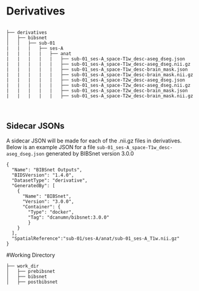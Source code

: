 # Derivatives

```

├── derivatives
│   ├── bibsnet
│   │   ├── sub-01
|   |   |   ├── ses-A
|   |   |   |   ├── anat
|   |   |   |   |   ├── sub-01_ses-A_space-T1w_desc-aseg_dseg.json
|   |   |   |   |   ├── sub-01_ses-A_space-T1w_desc-aseg_dseg.nii.gz
|   |   |   |   |   ├── sub-01_ses-A_space-T1w_desc-brain_mask.json
|   |   |   |   |   ├── sub-01_ses-A_space-T1w_desc-brain_mask.nii.gz
|   |   |   |   |   ├── sub-01_ses-A_space-T2w_desc-aseg_dseg.json
|   |   |   |   |   ├── sub-01_ses-A_space-T2w_desc-aseg_dseg.nii.gz
|   |   |   |   |   ├── sub-01_ses-A_space-T2w_desc-brain_mask.json
|   |   |   |   |   ├── sub-01_ses-A_space-T2w_desc-brain_mask.nii.gz

```
<br />

## Sidecar JSONs
A sidecar JSON will be made for each of the .nii.gz files in derivatives.
Below is an example JSON for a file `sub-01_ses-A_space-T1w_desc-aseg_dseg.json` generated by BIBSnet version 3.0.0

```
{
  "Name": "BIBSnet Outputs",
  "BIDSVersion": "1.4.0",
  "DatasetType": "derivative",
  "GeneratedBy": [
    {
      "Name": "BIBSnet",
      "Version": "3.0.0",
      "Container": {
        "Type": "docker",
        "Tag": "dcanumn/bibsnet:3.0.0"
        }
    }
  ],
  "SpatialReference":"sub-01/ses-A/anat/sub-01_ses-A_T1w.nii.gz"
}
```

#Working Directory

```
├── work_dir
│   ├── prebibsnet
│   ├── bibsnet
│   ├── postbibsnet
```
